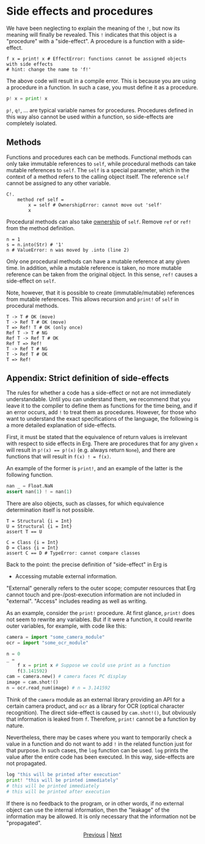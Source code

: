 # Side effects and procedures

We have been neglecting to explain the meaning of the `!`, but now its meaning will finally be revealed. This `!` indicates that this object is a "procedure" with a "side-effect". A procedure is a function with a side-effect.

```python,compile_fail
f x = print! x # EffectError: functions cannot be assigned objects with side effects
# hint: change the name to 'f!'
```

The above code will result in a compile error. This is because you are using a procedure in a function. In such a case, you must define it as a procedure.

```python
p! x = print! x
```

`p!`, `q!`, ... are typical variable names for procedures.
Procedures defined in this way also cannot be used within a function, so side-effects are completely isolated.

## Methods

Functions and procedures each can be methods. Functional methods can only take immutable references to `self`, while procedural methods can take mutable references to `self`.
The `self` is a special parameter, which in the context of a method refers to the calling object itself. The reference `self` cannot be assigned to any other variable.

```python,compile_fail
C!.
    method ref self =
        x = self # OwnershipError: cannot move out 'self'
        x
```

Procedural methods can also take [ownership](./20_ownership.md) of `self`. Remove `ref` or `ref!` from the method definition.

```python,compile_fail
n = 1
s = n.into(Str) # '1'
n # ValueError: n was moved by .into (line 2)
```

Only one procedural methods can have a mutable reference at any given time. In addition, while a mutable reference is taken, no more mutable reference can be taken from the original object. In this sense, `ref!` causes a side-effect on `self`.

Note, however, that it is possible to create (immutable/mutable) references from mutable references. This allows recursion and `print!` of `self` in procedural methods.

```python,checker_ignore
T -> T # OK (move)
T -> Ref T # OK (move)
T => Ref! T # OK (only once)
Ref T -> T # NG
Ref T -> Ref T # OK
Ref T => Ref!
T -> Ref T # NG
T -> Ref T # OK
T => Ref!
```

## Appendix: Strict definition of side-effects

The rules for whether a code has a side-effect or not are not immediately understandable.
Until you can understand them, we recommend that you leave it to the compiler to define them as functions for the time being, and if an error occurs, add `!` to treat them as procedures.
However, for those who want to understand the exact specifications of the language, the following is a more detailed explanation of side-effects.

First, it must be stated that the equivalence of return values is irrelevant with respect to side effects in Erg.
There are procedures that for any given `x` will result in `p!(x) == p!(x)` (e.g. always return `None`), and there are functions that will result in `f(x) ! = f(x)`.

An example of the former is `print!`, and an example of the latter is the following function.

```python
nan _ = Float.NaN
assert nan(1) ! = nan(1)
```

There are also objects, such as classes, for which equivalence determination itself is not possible.

```python,checker_ignore
T = Structural {i = Int}
U = Structural {i = Int}
assert T == U

C = Class {i = Int}
D = Class {i = Int}
assert C == D # TypeError: cannot compare classes
```

Back to the point: the precise definition of "side-effect" in Erg is

* Accessing mutable external information.

"External" generally refers to the outer scope; computer resources that Erg cannot touch and pre-/post-execution information are not included in "external". "Access" includes reading as well as writing.

As an example, consider the `print!` procedure. At first glance, `print!` does not seem to rewrite any variables. But if it were a function, it could rewrite outer variables, for example, with code like this:

```python
camera = import "some_camera_module"
ocr = import "some_ocr_module"

n = 0
_ =
    f x = print x # Suppose we could use print as a function
    f(3.141592)
cam = camera.new() # camera faces PC display
image = cam.shot!()
n = ocr.read_num(image) # n = 3.141592
```

Think of the `camera` module as an external library providing an API for a certain camera product, and `ocr` as a library for OCR (optical character recognition).
The direct side-effect is caused by `cam.shot!()`, but obviously that information is leaked from `f`. Therefore, `print!` cannot be a function by nature.

Nevertheless, there may be cases where you want to temporarily check a value in a function and do not want to add `!` in the related function just for that purpose. In such cases, the `log` function can be used.
`log` prints the value after the entire code has been executed. In this way, side-effects are not propagated.

```python
log "this will be printed after execution"
print! "this will be printed immediately"
# this will be printed immediately
# this will be printed after execution
```

If there is no feedback to the program, or in other words, if no external object can use the internal information, then the "leakage" of the information may be allowed. It is only necessary that the information not be "propagated".

<p align='center'>
    <a href='./06_operator.md'>Previous</a> | <a href='./08_procedure.md'>Next</a>
</p>

